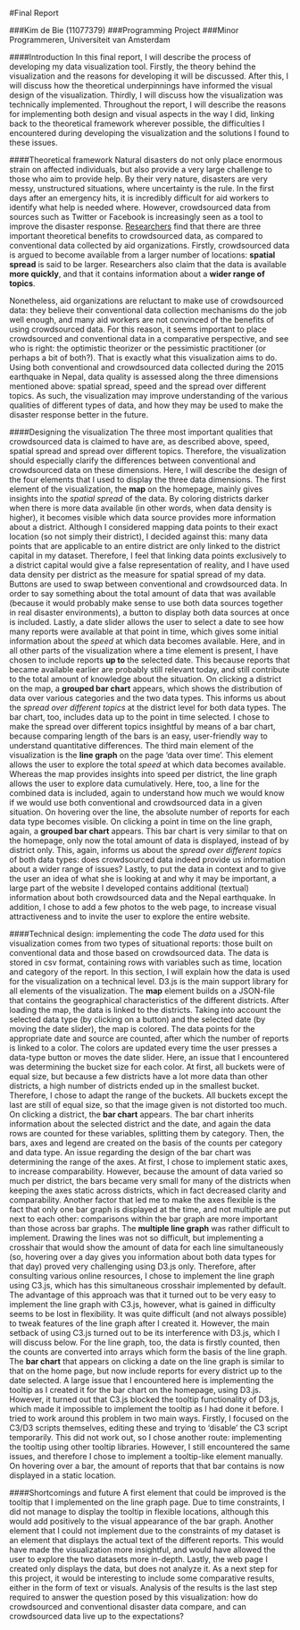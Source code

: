 #Final Report

###Kim de Bie (11077379)
###Programming Project
###Minor Programmeren, Universiteit van Amsterdam

####Introduction
In this final report, I will describe the process of developing my data visualization tool. Firstly, the theory behind the visualization and the reasons for developing it will be discussed. After this, I will discuss how the theoretical underpinnings have informed the visual design of the visualization. Thirdly, I will discuss how the visualization was technically implemented. Throughout the report, I will describe the reasons for implementing both design and visual aspects in the way I did, linking back to the theoretical framework wherever possible, the difficulties I encountered during developing the visualization and the solutions I found to these issues. 

####Theoretical framework
Natural disasters do not only place enormous strain on affected individuals, but also provide a very large challenge to those who aim to provide help. By their very nature, disasters are very messy, unstructured situations, where uncertainty is the rule. In the first days after an emergency hits, it is incredibly difficult for aid workers to identify what help is needed where. However, crowdsourced data from sources such as Twitter or Facebook is increasingly seen as a tool to improve the disaster response. [Researchers]( https://dl.acm.org/citation.cfm?id=2669443) find that there are three important theoretical benefits to crowdsourced data, as compared to conventional data collected by aid organizations. Firstly, crowdsourced data is argued to become available from a larger number of locations: __spatial spread__ is said to be larger. Researchers also claim that the data is available __more quickly__, and that it contains information about a __wider range of topics__. 

Nonetheless, aid organizations are reluctant to make use of crowdsourced data: they believe their conventional data collection mechanisms do the job well enough, and many aid workers are not convinced of the benefits of using crowdsourced data. For this reason, it seems important to place crowdsourced and conventional data in a comparative perspective, and see who is right: the optimistic theorizer or the pessimistic practitioner (or perhaps a bit of both?).  That is exactly what this visualization aims to do. Using both conventional and crowdsourced data collected during the 2015 earthquake in Nepal, data quality is assessed along the three dimensions mentioned above: spatial spread, speed and the spread over different topics. As such, the visualization may improve understanding of the various qualities of different types of data, and how they may be used to make the disaster response better in the future. 


####Designing the visualization
The three most important qualities that crowdsourced data is claimed to have are, as described above, speed, spatial spread and spread over different topics. Therefore, the visualization should especially clarify the differences between conventional and crowdsourced data on these dimensions. Here, I will describe the design of the four elements that I used to display the three data dimensions. 
The first element of the visualization, the __map__ on the homepage, mainly gives insights into the _spatial spread_ of the data. By coloring districts darker when there is more data available (in other words, when data density is higher), it becomes visible which data source provides more information about a district. Although I considered mapping data points to their exact location (so not simply their district), I decided against this: many data points that are applicable to an entire district are only linked to the district capital in my dataset. Therefore, I feel that linking data points exclusively to a district capital would give a false representation of reality, and I have used data density per district as the measure for spatial spread of my data. Buttons are used to swap between conventional and crowdsourced data. In order to say something about the total amount of data that was available (because it would probably make sense to use both data sources together in real disaster environments), a button to display both data sources at once is included. Lastly, a date slider allows the user to select a date to see how many reports were available at that point in time, which gives some initial information about the _speed_ at which data becomes available.  Here, and in all other parts of the visualization where a time element is present, I have chosen to include reports __up to__ the selected date. This because reports that became available earlier are probably still relevant today, and still contribute to the total amount of knowledge about the situation.
On clicking a district on the map, a __grouped bar chart__ appears, which shows the distribution of data over various categories and the two data types. This informs us about the _spread over different topics_ at the district level for both data types. The bar chart, too, includes data up to the point in time selected. I chose to make the spread over different topics insightful by means of a bar chart, because comparing length of the bars is an easy, user-friendly way to understand quantitative differences.
The third main element of the visualization is the __line graph__ on the page ‘data over time’. This element allows the user to explore the total _speed_ at which data becomes available. Whereas the map provides insights into speed per district, the line graph allows the user to explore data cumulatively. Here, too, a line for the combined data is included, again to understand how much we would know if we would use both conventional and crowdsourced data in a given situation. On hovering over the line, the absolute number of reports for each data type becomes visible.
On clicking a point in time on the line graph, again, a __grouped bar chart__ appears. This bar chart is very similar to that on the homepage, only now the total amount of data is displayed, instead of by district only. This, again, informs us about the _spread over different topics_ of both data types: does crowdsourced data indeed provide us information about a wider range of issues? 
Lastly, to put the data in context and to give the user an idea of what she is looking at and why it may be important, a large part of the website I developed contains additional (textual) information about both crowdsourced data and the Nepal earthquake. In addition, I chose to add a few photos to the web page, to increase visual attractiveness and to invite the user to explore the entire website. 


####Technical design: implementing the code
The _data_ used for this visualization comes from two types of situational reports: those built on conventional data and those based on crowdsourced data. The data is stored in csv format, containing rows with variables such as time, location and category of the report. In this section, I will explain how the data is used for the visualization on a technical level. D3.js is the main support library for all elements of the visualization.
The __map__ element builds on a JSON-file that contains the geographical characteristics of the different districts. After loading the map, the data is linked to the districts. Taking into account the selected data type (by clicking on a button) and the selected date (by moving the date slider), the map is colored. The data points for the appropriate date and source are counted, after which the number of reports is linked to a color. The colors are updated every time the user presses a data-type button or moves the date slider. Here, an issue that I encountered was determining the bucket size for each color. At first, all buckets were of equal size, but because a few districts have a lot more data than other districts, a high number of districts ended up in the smallest bucket. Therefore, I chose to adapt the range of the buckets. All buckets except the last are still of equal size, so that the image given is not distorted too much. 
On clicking a district, the __bar chart__ appears. The bar chart inherits information about the selected district and the date, and again the data rows are counted for these variables, splitting them by category. Then, the bars, axes and legend are created on the basis of the counts per category and data type. An issue regarding the design of the bar chart was determining the range of the axes. At first, I chose to implement static axes, to increase comparability. However, because the amount of data varied so much per district, the bars became very small for many of the districts when keeping the axes static across districts, which in fact decreased clarity and comparability. Another factor that led me to make the axes flexible is the fact that only one bar graph is displayed at the time, and not multiple are put next to each other: comparisons within the bar graph are more important than those across bar graphs.
The __multiple line graph__ was rather difficult to implement. Drawing the lines was not so difficult, but implementing a crosshair that would show the amount of data for each line simultaneously (so, hovering over a day gives you information about both data types for that day) proved very challenging using D3.js only. Therefore, after consulting various online resources, I chose to implement the line graph using C3.js, which has this simultaneous crosshair implemented by default. The advantage of this approach was that it turned out to be very easy to implement the line graph with C3.js, however, what is gained in difficulty seems to be lost in flexibility. It was quite difficult (and not always possible) to tweak features of the line graph after I created it. However, the main setback of using C3.js turned out to be its interference with D3.js, which I will discuss below. For the line graph, too, the data is firstly counted, then the counts are converted into arrays which form the basis of the line graph.
The __bar chart__ that appears on clicking a date on the line graph is similar to that on the home page, but now include reports for every district up to the date selected. A large issue that I encountered here is implementing the tooltip as I created it for the bar chart on the homepage, using D3.js. However, it turned out that C3.js blocked the tooltip functionality of D3.js, which made it impossible to implement the tooltip as I had done it before. I tried to work around this problem in two main ways. Firstly, I focused on the C3/D3 scripts themselves, editing these and trying to ‘disable’ the C3 script temporarily. This did not work out, so I chose another route: implementing the tooltip using other tooltip libraries. However, I still encountered the same issues, and therefore I chose to implement a tooltip-like element manually. On hovering over a bar, the amount of reports that that bar contains is now displayed in a static location.

####Shortcomings and future
A first element that could be improved is the tooltip that I implemented on the line graph page. Due to time constraints, I did not manage to display the tooltip in flexible locations, although this would add positively to the visual appearance of the bar graph.
Another element that I could not implement due to the constraints of my dataset is an element that displays the actual text of the different reports. This would have made the visualization more insightful, and would have allowed the user to explore the two datasets more in-depth. 
Lastly, the web page I created only displays the data, but does not analyze it. As a next step for this project, it would be interesting to include some comparative results, either in the form of text or visuals. Analysis of the results is the last step required to answer the question posed by this visualization: how do crowdsourced and conventional disaster data compare, and can crowdsourced data live up to the expectations? 

